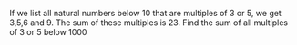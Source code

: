 If we list all natural numbers below 10 that are multiples of 3 or 5, we get 3,5,6 and 9. The sum of these multiples is 23.
Find the sum of all multiples of 3 or 5 below 1000
